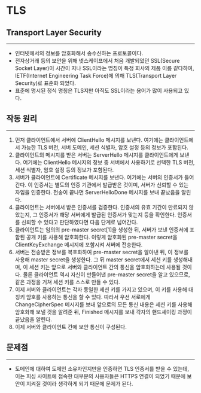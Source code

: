 # TLS

## Transport Layer Security

---

- 인터넷에서의 정보를 암호화해서 송수신하는 프로토콜이다.
- 전자상거래 등의 보안을 위해 넷스케이프에서 처음 개발되었던 SSL(Secure Socket Layer)이 시간이 지나 SSL이라는 명칭이 특정 회사의 제품 이름 같다하여, IETF(Internet Engineering Task Force)에 의해 TLS(Transport Layer Security)로 표준화 되었다.
- 표준에 명시된 정식 명칭은 TLS지만 아직도 SSL이라는 용어가 많이 사용되고 있다.

## 작동 원리

---

1. 먼저 클라이언트에서 서버에 ClientHello 메시지를 보낸다. 여기에는 클라이언트에서 가능한 TLS 버전, 서버 도메인, 세션 식별자, 암호 설정 등의 정보가 포함된다.
2. 클라이언트의 메시지를 받은 서버는 ServerHello 메시지를 클라이언트에게 보낸다. 여기에는 ClientHello 메시지의 정보 중 서버에서 사용하기로 선택한 TLS 버전, 세션 식별자, 암호 설정 등의 정보가 포함된다.
3. 서버가 클라이언트에 Certificate 메시지를 보낸다. 여기에는 서버의 인증서가 들어간다. 이 인증서는 별도의 인증 기관에서 발급받은 것이며, 서버가 신뢰할 수 있는 자임을 인증한다. 전송이 끝나면 ServerHelloDone 메시지를 보내 끝났음을 알린다.
4. 클라이언트는 서버에서 받은 인증서를 검증한다. 인증서의 유효 기간이 만료되지 않았는지, 그 인증서가 해당 서버에게 발급된 인증서가 맞는지 등을 확인한다. 인증서를 신뢰할 수 있다고 판단하였다면 다음 단계로 넘어간다.
5. 클라이언트는 임의의 pre-master secret[1]을 생성한 뒤, 서버가 보낸 인증서에 포함된 공개 키를 사용해 암호화한다. 이렇게 암호화된 pre-master secret을 ClientKeyExchange 메시지에 포함시켜 서버에 전송한다.
6. 서버는 전송받은 정보를 복호화하여 pre-master secret을 알아낸 뒤, 이 정보를 사용해 master secret을 생성한다. 그 뒤 master secret에서 세션 키를 생성해내며, 이 세션 키는 앞으로 서버와 클라이언트 간의 통신을 암호화하는데 사용될 것이다. 물론 클라이언트 역시 자신이 만들어낸 pre-master secret을 알고 있으므로, 같은 과정을 거쳐 세션 키를 스스로 만들 수 있다.
7. 이제 서버와 클라이언트는 각자 동일한 세션 키를 가지고 있으며, 이 키를 사용해 대칭키 암호를 사용하는 통신을 할 수 있다. 따라서 우선 서로에게 ChangeCipherSpec 메시지를 보내 앞으로의 모든 통신 내용은 세션 키를 사용해 암호화해 보낼 것을 알려준 뒤, Finished 메시지를 보내 각자의 핸드셰이킹 과정이 끝났음을 알린다.
8. 이제 서버와 클라이언트 간에 보안 통신이 구성된다.

## 문제점

---

- 도메인에 대하여 도메인 소유자인지만을 인증하면 TLS 인증서를 받을 수 있는데, 이는 피싱 사이트에 접속한 대부분의 사용자들은 HTTPS 연결이 되었기 때문에 보안이 지켜질 것이라 생각하게 되기 때문에 문제가 된다.
